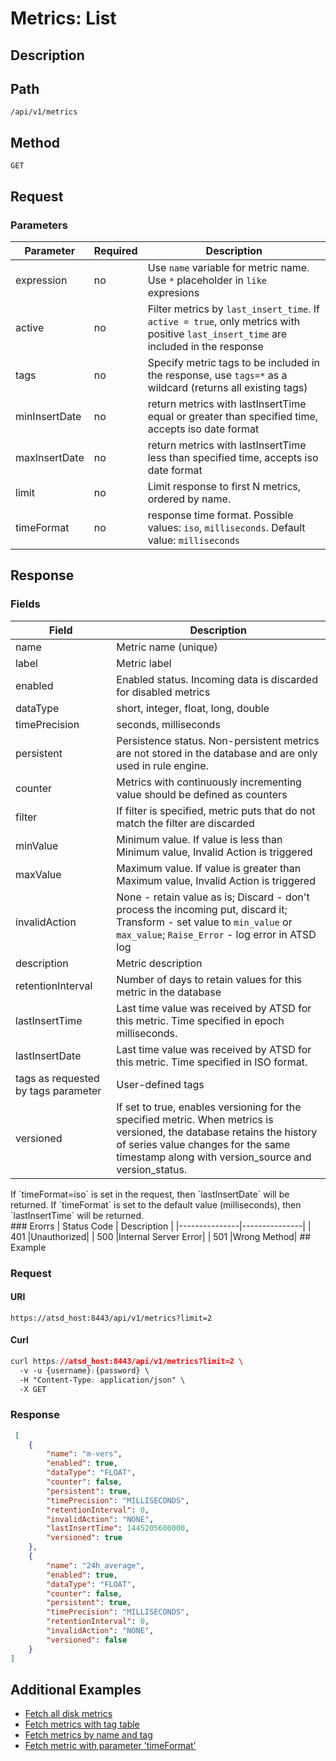 # Metrics: List
## Description 
## Path
```
/api/v1/metrics
```
## Method
```
GET 
```

## Request

### Parameters

|**Parameter**|**Required**|**Description**|
|---|---|---|
|expression|no|Use `name` variable for metric name. Use `*` placeholder in `like` expresions|
|active|no|Filter metrics by `last_insert_time`. If `active = true`, only metrics with positive `last_insert_time` are included in the response|
|tags|no|Specify metric tags to be included in the response, use `tags=*` as a wildcard (returns all existing tags)|
|minInsertDate|no|return metrics with lastInsertTime equal or greater than specified time, accepts iso date format|
|maxInsertDate|no|return metrics with lastInsertTime less than specified time, accepts iso date format|
|limit|no|Limit response to first N metrics, ordered by name.|
|timeFormat|no|response time format. Possible values: `iso`, `milliseconds`. Default value: `milliseconds`|

## Response 
### Fields
|**Field**|**Description**|
|---|---|
|name|Metric name (unique)|
|label|Metric label|
|enabled|Enabled status. Incoming data is discarded for disabled metrics|
|dataType|short, integer, float, long, double|
|timePrecision|seconds, milliseconds|
|persistent |Persistence status. Non-persistent metrics are not stored in the database and are only used in rule engine.|
|counter|Metrics with continuously incrementing value should be defined as counters|
|filter |If filter is specified, metric puts that do not match the filter are discarded|
|minValue |Minimum value. If value is less than Minimum value, Invalid Action is triggered|
|maxValue|Maximum value. If value is greater than Maximum value, Invalid Action is triggered|
|invalidAction |None - retain value as is; Discard - don't process the incoming put, discard it; Transform - set value to `min_value` or `max_value`; `Raise_Error` - log error in ATSD log|
|description |Metric description|
|retentionInterval|Number of days to retain values for this metric in the database|
|lastInsertTime|Last time value was received by ATSD for this metric. Time specified in epoch milliseconds.|
|lastInsertDate|Last time value was received by ATSD for this metric. Time specified in ISO format.|
|tags as requested by tags parameter|User-defined tags|
|versioned| If set to true, enables versioning for the specified metric. When metrics is versioned, the database retains the history of series value changes for the same timestamp along with version_source and version_status.|


 <aside class="notice">
If `timeFormat=iso` is set in the request, then `lastInsertDate` will be returned. If `timeFormat` is set to the default value (milliseconds), then `lastInsertTime` will be returned.
</aside>
### Erorrs
|  Status Code  |  Description  |
|---------------|---------------|
| 401 |Unauthorized|
| 500 |Internal Server Error|
| 501 |Wrong Method|
## Example 

### Request
#### URI
```
https://atsd_host:8443/api/v1/metrics?limit=2
```
#### Curl
```css
curl https://atsd_host:8443/api/v1/metrics?limit=2 \
  -v -u {username}:{password} \
  -H "Content-Type: application/json" \
  -X GET
```

### Response

```json
 [
    {
        "name": "m-vers",
        "enabled": true,
        "dataType": "FLOAT",
        "counter": false,
        "persistent": true,
        "timePrecision": "MILLISECONDS",
        "retentionInterval": 0,
        "invalidAction": "NONE",
        "lastInsertTime": 1445205600000,
        "versioned": true
    },
    {
        "name": "24h_average",
        "enabled": true,
        "dataType": "FLOAT",
        "counter": false,
        "persistent": true,
        "timePrecision": "MILLISECONDS",
        "retentionInterval": 0,
        "invalidAction": "NONE",
        "versioned": false
    }
]
```



## Additional Examples
* [Fetch all disk metrics](https://github.com/axibase/atsd-docs/blob/master/api/meta/examples/fetch-all-disk-metrics.md)
* [Fetch metrics with tag table](https://github.com/axibase/atsd-docs/blob/master/api/meta/examples/fetch-metrics-with-tag-table.md)
* [Fetch metrics by name and tag](https://github.com/axibase/atsd-docs/blob/master/api/meta/examples/fetch-metrics-by-name-and-tag.md)
* [Fetch metric with parameter 'timeFormat'](https://github.com/axibase/atsd-docs/blob/master/api/meta/examples/fetch-metric-with-timeformat.md)




